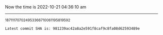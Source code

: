 Now the time is 2022-10-21 04:36:10 am

---

<small>187111707024953366710061195819592</small>

```txt
Latest commit SHA is: 981239ac42a8a2e591f8caf9c8fa08d62593489e
```

